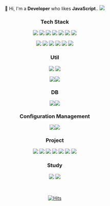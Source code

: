 <div align="center">

👋 Hi, I'm a **Developer** who likes **JavaScript**.. <img src="https://img.shields.io/badge/Like Coffee-000000?style=square&logo=Buy Me A Coffee&logoColor=white"/> 

### Tech Stack

<img src="https://img.shields.io/badge/Javascript-F7DF1E?style=square&logo=Javascript&logoColor=black"/> <img src="https://img.shields.io/badge/TypeScript-3178C6?style=square&logo=TypeScript&logoColor=white"/> <img src="https://img.shields.io/badge/Html5-E34F26?style=square&logo=Html5&logoColor=white"/> <img src="https://img.shields.io/badge/Css3-1572B6?style=square&logo=Css3&logoColor=white"/> 
<img src="https://img.shields.io/badge/Sass(Scss)-CC6699?style=square&logo=Sass&logoColor=white"/>
<img src="https://img.shields.io/badge/Java-007396?style=square&logo=Java&logoColor=white"/>  <img src="https://img.shields.io/badge/Jquery-0769AD?style=square&logo=jquery&logoColor=white"/>
  
<img src="https://img.shields.io/badge/Gulp-CF4647?style=square&logo=Gulp&logoColor=white"/> <img src="https://img.shields.io/badge/Jest-C21325?style=square&logo=Jest&logoColor=white"/> 
<img src="https://img.shields.io/badge/yarn-2C8EBB?style=square&logo=yarn&logoColor=white"/> <img src="https://img.shields.io/badge/npm-CB3837?style=square&logo=npm&logoColor=white"/> <img src="https://img.shields.io/badge/babel-F9DC3E?style=square&logo=babel&logoColor=white"/>
  <img src="https://img.shields.io/badge/Webpack-8DD6F9?style=square&logo=Webpack&logoColor=white"/> 
 
  
### Util

<img src="https://img.shields.io/badge/Visual Studio Code-007ACC?style=square&logo=Visual Studio Code&logoColor=white"/> <img src="https://img.shields.io/badge/Eclipse IDE-2C2255?style=square&logo=Eclipse IDE&logoColor=white"/>
  
<img src="https://img.shields.io/badge/Slack-4A154B?style=square&logo=Slack&logoColor=white"/><img src="https://img.shields.io/badge/Microsoft Teams-6264A7?style=square&logo=Microsoft Teams&logoColor=white"/>
  
### DB
<img src="https://img.shields.io/badge/mysql-4479A1?style=square&logo=mysql&logoColor=white"/><img src="https://img.shields.io/badge/Oracle-F80000?style=square&logo=Oracle&logoColor=white"/>

### Configuration Management
  
<img src="https://img.shields.io/badge/Github-181717?style=square&logo=Github&logoColor=white"/><img src="https://img.shields.io/badge/Gitlab-FCA121?style=square&logo=Gitlab&logoColor=white"/>
  
### Project

<img src="https://img.shields.io/badge/React-61DAFB?style=square&logo=React&logoColor=white"/>
<img src="https://img.shields.io/badge/Redux-764ABC?style=square&logo=Redux&logoColor=white"/>
<img src="https://img.shields.io/badge/Spring-6DB33F?style=square&logo=Spring&logoColor=white"/> 
<img src="https://img.shields.io/badge/Node.js & Express-339933?style=square&logo=Node.js&logoColor=white"/>
<img src="https://img.shields.io/badge/Vue.js-4FC08D?style=square&logo=Vue.js&logoColor=white"/>
<img src="https://img.shields.io/badge/Vuex-4FC08D?style=square&logo=Vue.js&logoColor=white"/> 
<img src="https://img.shields.io/badge/Angular-CF4647?style=square&logo=Angular&logoColor=white"/> 
  
### Study

<img src="https://img.shields.io/badge/ReactiveX-B7178C?style=square&logo=ReactiveX&logoColor=white"/> 
<img src="https://img.shields.io/badge/Svelte-FF3E00?style=square&logo=Svelte&logoColor=white"/>

  
<br/><br/>
[![Hits](https://hits.seeyoufarm.com/api/count/incr/badge.svg?url=https%3A%2F%2Fgithub.com%2Fjun-kuun&count_bg=%2379C83D&title_bg=%23555555&icon=&icon_color=%23E7E7E7&title=Hello%2C+world%21&edge_flat=false)](https://hits.seeyoufarm.com)

</div>

